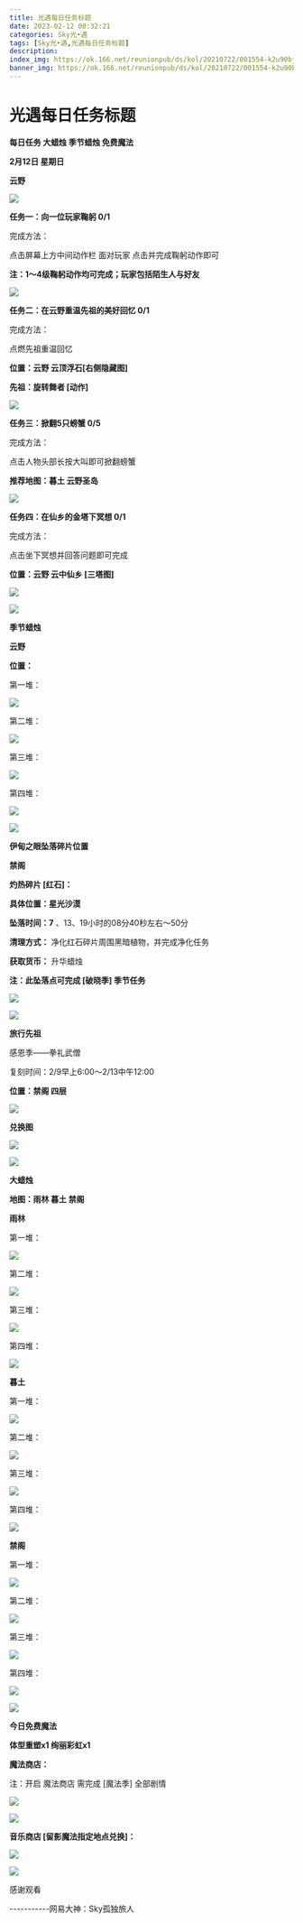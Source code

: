 ```yaml
---
title: 光遇每日任务标题
date: 2023-02-12 00:32:21
categories: Sky光•遇
tags: [Sky光•遇,光遇每日任务标题]
description: 
index_img: https://ok.166.net/reunionpub/ds/kol/20210722/001554-k2u90bj7ay.png?imageView&thumbnail=600x0&type=jpg
banner_img: https://ok.166.net/reunionpub/ds/kol/20210722/001554-k2u90bj7ay.png?imageView&thumbnail=600x0&type=jpg
---
```

# 光遇每日任务标题
**每日任务 大蜡烛 季节蜡烛 免费魔法**

 **2月12日 星期日**

 **云野**

![](https://img.166.net/reunionpub/ds/kol/20230212/002754-7knei2do1u.jpeg)

 **任务一：向一位玩家鞠躬 0/1**

完成方法：

点击屏幕上方中间动作栏 面对玩家 点击并完成鞠躬动作即可

 **注：1～4级鞠躬动作均可完成；玩家包括陌生人与好友**

![](https://img.166.net/reunionpub/ds/kol/20230212/000258-ptscajuof5.jpg)

 **任务二：在云野重温先祖的美好回忆 0/1**

完成方法：

点燃先祖重温回忆

 **位置：云野 云顶浮石[右侧隐藏图]**

 **先祖：旋转舞者 [动作]**

![](https://img.166.net/reunionpub/ds/kol/20230212/000342-4852dlt13y.png)

 **任务三：掀翻5只螃蟹 0/5**

完成方法：

点击人物头部长按大叫即可掀翻螃蟹

 **推荐地图：暮土 云野圣岛**

![](https://img.166.net/reunionpub/ds/kol/20230212/000806-yzu3shjbq2.jpg)

 **任务四：在仙乡的金塔下冥想 0/1**

完成方法：

点击坐下冥想并回答问题即可完成

 **位置：云野 云中仙乡   [三塔图]**

![](https://img.166.net/reunionpub/ds/kol/20230212/000824-qasmtw0zr8.jpg)

![](https://img.166.net/reunionpub/ds/kol/20221018/100256-wzutnocka0.png)

 **季节蜡烛**

 **云野**

 **位置：**

第一堆：

![](https://img.166.net/reunionpub/ds/kol/20230211/235952-6dl50g3waj.jpg)

第二堆：

![](https://img.166.net/reunionpub/ds/kol/20230212/000017-cmgd9y2as3.jpeg)

第三堆：

![](https://img.166.net/reunionpub/ds/kol/20230212/000026-q16bps8hia.jpeg)

第四堆：

![](https://img.166.net/reunionpub/ds/kol/20230212/000034-d2mtrh6ncw.jpeg)

![](https://img.166.net/reunionpub/ds/kol/20221130/005912-5mvshq9nf3.png)

 **伊甸之眼坠落碎片位置**

 **禁阁**

 **灼热碎片 [红石]：**

 **具体位置：星光沙漠**

 **坠落时间：7** 、13、19小时的08分40秒左右～50分

 **清理方式：** 净化红石碎片周围黑暗植物，并完成净化任务

 **获取货币：** 升华蜡烛

 **注：此坠落点可完成  [破晓季] 季节任务**

![](https://img.166.net/reunionpub/ds/kol/20230212/001309-ipb6fot5ws.jpeg)

![](https://img.166.net/reunionpub/ds/kol/20221018/100256-wzutnocka0.png)

 **旅行先祖**

感恩季——拳礼武僧

复刻时间：2/9早上6:00～2/13中午12:00

 **位置：禁阁 四层**

![](https://img.166.net/reunionpub/ds/kol/20230209/005006-7cpms9swv0.jpg)

 **兑换图**

![](https://img.166.net/reunionpub/ds/kol/20230209/005126-s6rmnvz1bj.jpeg)

![](https://img.166.net/reunionpub/ds/kol/20221018/100256-wzutnocka0.png)

 **大蜡烛**

 **地图：雨林 暮土 禁阁**

 **雨林**

第一堆：

![](https://img.166.net/reunionpub/ds/kol/20230212/001704-czl2v4t3ok.jpeg)

第二堆：

![](https://img.166.net/reunionpub/ds/kol/20230212/001723-scyhm1l40o.jpeg)

第三堆：

![](https://img.166.net/reunionpub/ds/kol/20230212/001737-awjhv16m3s.jpeg)

第四堆：

![](https://img.166.net/reunionpub/ds/kol/20230212/001748-gtqnop6f8a.jpeg)

 **暮土**

第一堆：

![](https://img.166.net/reunionpub/ds/kol/20230212/001825-tyjvahdo4w.jpg)

第二堆：

![](https://img.166.net/reunionpub/ds/kol/20230212/001833-gj8cqf163b.jpg)

第三堆：

![](https://img.166.net/reunionpub/ds/kol/20230212/001840-i5jn8r1dke.jpg)

第四堆：

![](https://img.166.net/reunionpub/ds/kol/20230212/001848-jvmsqbg09i.jpg)

 **禁阁**

第一堆：

![](https://img.166.net/reunionpub/ds/kol/20230212/001957-019twuo6i3.jpg)

第二堆：

![](https://img.166.net/reunionpub/ds/kol/20230212/002005-t1v0gone8u.jpg)

第三堆：

![](https://img.166.net/reunionpub/ds/kol/20230212/002012-r3kslg4shv.jpg)

第四堆：

![](https://img.166.net/reunionpub/ds/kol/20230212/002019-y5faius1vd.jpg)

![](https://img.166.net/reunionpub/ds/kol/20221018/100256-wzutnocka0.png)

 **今日免费魔法**

 **体型重塑x1 绚丽彩虹x1**

 **魔法商店：**

注：开启 魔法商店 需完成 [魔法季] 全部剧情

![](https://img.166.net/reunionpub/ds/kol/20221018/100559-oibznvdtus.png)

![](https://img.166.net/reunionpub/ds/kol/20230211/235839-v5zcdpfwoh.jpeg)

 **音乐商店 [留影魔法指定地点兑换]：**

![](https://img.166.net/reunionpub/ds/kol/20230210/233420-s8602h1pou.jpeg)

 **![](https://img.166.net/reunionpub/ds/kol/20221018/100256-wzutnocka0.png)**

感谢观看

\-----------网易大神：Sky孤独旅人

